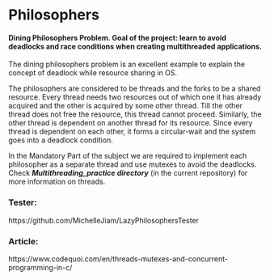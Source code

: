 # Philosophers
<h4>Dining Philosophers Problem. Goal of the project: learn to avoid deadlocks and race conditions when creating multithreaded applications.</h4>
<p>The dining philosophers problem is an excellent example to explain the concept of deadlock while resource sharing in OS.</p>
<p>The philosophers are considered to be threads and the forks to be a shared resource. Every thread needs two resources out of which one it has already acquired and the other is acquired by some other thread. Till the other thread does not free the resource, this thread cannot proceed. Similarly, the other thread is dependent on another thread for its resource. Since every thread is dependent on each other, it forms a circular-wait and the system goes into a deadlock condition.</p>
<p>In the Mandatory Part of the subject we are required to implement each philosopher as a separate thread and use mutexes to avoid the deadlocks. Check <i><b>Multithreading_practice directory</b></i> (in the current repository) for more information on threads.</p>
<h3>Tester:</h3> https://github.com/MichelleJiam/LazyPhilosophersTester<br>
<h3>Article:</h3> https://www.codequoi.com/en/threads-mutexes-and-concurrent-programming-in-c/
